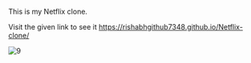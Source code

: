 This is my Netflix clone.

Visit the given link to see it  https://rishabhgithub7348.github.io/Netflix-clone/


![9](https://user-images.githubusercontent.com/75687649/133801537-d34369ed-841c-465b-bc17-f0bf021f9df2.png)
